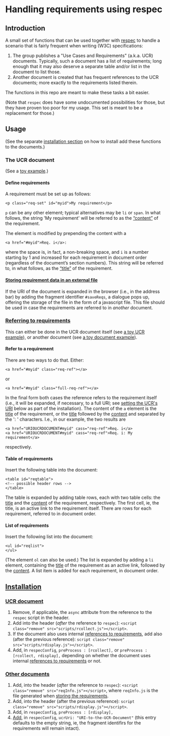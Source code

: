 # Handling requirements using respec

## Introduction

A small set of functions that can be used together with [respec](https://github.com/w3c/respec) to handle a scenario that is fairly frequent when writing (W3C) specifications:

1. The group publishes a  "Use Cases and Requirements" (a.k.a. UCR) documents. Typically, such a document has a list of requirements; long enough that it may also deserve a separate table and/or list in the document to list those.
2. Another document is created that has frequent references to the UCR documents; more exactly to the requirements listed therein.

The functions in this repo are meant to make these tasks a bit easier.

(Note that `respec` does have some undocumented possibilities for those, but they have proven  too poor for my usage. This set is meant to be a replacement for those.)

## Usage

(See the separate [installation section](#install) on how to install add these functions to the documents.)

### The UCR document

(See a [toy example](examples/ucr.html).)

#### Define requirements

A requirement must be set up as follows:

```
<p class="req-set" id="myid">My requirement</p>
```

`p` can be any other element; typical alternatives may be `li` or `span`. In what follows, the string 'My requirement' will be referred to as the [“content”](id:content) of the requirement.

The element is modified by prepending the content with a

```
<a href="#myid">Req. i</a>:
```

where the space is, in fact, a non-breaking space, and `i` is a number starting by 1 and increased for each requirement in document order (regardless of the document’s section numbers). This string will be referred to, in what follows, as the [“title”](id:title) of the requirement.

####  [Storing requirement data in an external file](id:storage)

If the URI of the document is expanded in the browser (i.e., in the address bar) by adding the fragment identifier `#saveReqs`, a dialogue pops up, offering the storage of the file in the form of a javascript file. This file should be used in case the requirements are referred to in _another_ document.

### [Referring to requirements](id:referring)

This can either be done in the UCR document itself (see [a toy UCR example](examples/ucr.html)), or another document (see [a toy document example](examples/reqrefer.html)).

#### Refer to a requirement

There are two ways to do that. Either:

```
<a href="#myid" class="req-ref"></a>
```

or

```
<a href="#myid" class="full-req-ref"></a>
```

In the final form both cases the reference refers to the requirement itself (i.e., it will be expanded, if necessary, to a full URI; see [setting the UCR's URI](#ucruri) below as part of the installation). The content of the `a` element is the [title](#title) of the requirement, or the [title](#title) followed by the [content](#content) and separated by the ': ' characters. I.e., in our example, the two results are

```
<a href="URIOUCRDOCUMENT#myid" cass="req-ref">Req. i</a>
<a href="URIOUCRDOCUMENT#myid" cass="req-ref">Req. i: My requirement</a>
```

respectively.

#### Table of requirements

Insert the following table into the document:

```
<table id="reqtable">
<!-- possible header rows -->
</table>
```

The table is expanded by adding table rows, each with two table cells: the [title](#title) and the [content](#content) of the requirement, respectively. The first cell, ie, the title, is an active link to the requirement itself. There are rows for each requirement, referred to in document order.

#### List of requirements

Insert the following list into the document:

```
<ul id="reqlist">
</ul>
```

(The element `ol` can also be used.) The list is expanded by adding a `li` element, containing the [title](#title) of the requirement as an active link, followed by the [content](#content). A list item is added for each requirement, in document order.

## [Installation](id:install)

### [UCR document](id:install_ucr)

1. Remove, if applicable, the `async` attribute from the reference to the `respec` script in the header.
2. Add into the header (*after* the reference to `respec`): `<script class="remove" src="scripts/rcollect.js"></script>`.
3. If the document also uses internal [references to requirements](#referring), add also (after the previous reference): `script class="remove" src="scripts/rdisplay.js"></script>`.
4. Add, in `respecConfig`, `preProcess : [rcollect],` or `preProcess : [rcollect, rdisplay],` depending on whether the document uses internal [references to requirements](#referring) or not.

### [Other documents](id:install_other)

1. Add, into the header (*after* the reference to `respec`): `<script class="remove" src="reqInfo.js"></script>`, where `reqInfo.js` is the file generated when [storing the requirements](#storage).
2. Add, into the header (after the previous reference): `script class="remove" src="scripts/rdisplay.js"></script>`.
3. Add, in `respecConfig`, `preProcess : [rdisplay],`
4. [Add](id:ucruri), in `respecConfig`, `ucrUri: "URI-to-the-UCR-Document"` (this entry defaults to the empty string, ie, the fragment identifirs for the requirements will remain intact).
